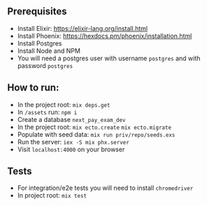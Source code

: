 ## Prerequisites
- Install Elixir: https://elixir-lang.org/install.html
- Install Phoenix: https://hexdocs.pm/phoenix/installation.html
- Install Postgres
- Install Node and NPM
- You will need a postgres user with username `postgres` and with password `postgres`

## How to run:
- In the project root: `mix deps.get`
- In `/assets` run: `npm i`
- Create a database `next_pay_exam_dev`
- In the project root: `mix ecto.create` `mix ecto.migrate`
- Populate with seed data: `mix run priv/repo/seeds.exs`
- Run the server: `iex -S mix phx.server`
- Visit `localhost:4000` on your browser

## Tests

- For integration/e2e tests you will need to install `chromedriver`
- In project root: `mix test`
